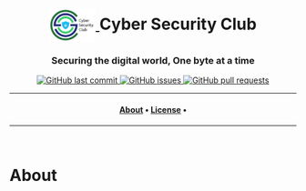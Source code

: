 <h1 align="center">
    <a href="https://github.com/CSYClubIIITK/ClubVault">
        <img src="CSC_Logo_trans.png" valign="middle" height="58" alt="CSY logo" />
    </a>
    <span valign="middle">
        Cyber Security Club
    </span>
</h1>

<h3 align="center">Securing the digital world, One byte at a time</h3>

<p align="center">
    <a href="https://github.com/CSYClubIIITK/ClubVault/commits/master">
    <img src="https://img.shields.io/github/last-commit/CSYClubIIITK/ClubVault.svg?style=for-the-badge&logo=github&logoColor=white" alt="GitHub last commit">
    <a href="https://github.com/CSYClubIIITK/ClubVault/issues">
    <img src="https://img.shields.io/github/issues/CSYClubIIITK/ClubVault.svg?style=for-the-badge&logo=github&logoColor=white" alt="GitHub issues">
    <a href="https://github.com/CSYClubIIITK/ClubVault/pulls">
    <img src="https://img.shields.io/github/issues-pr-raw/CSYClubIIITK/ClubVault.svg?style=for-the-badge&logo=github&logoColor=white" alt="GitHub pull requests">
</p>

---

<h4 align="center">
  <a href="#About">About</a> •
  <a href="#Events">License</a> •
</h4>

---

<br>

# About

